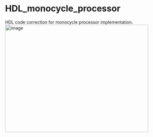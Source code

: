 # HDL_monocycle_processor

HDL code correction for monocycle processor implementation.
<img width="465" height="350" alt="image" src="https://github.com/user-attachments/assets/61acb44a-29b3-4b03-bf96-d9f86062abe4" />
